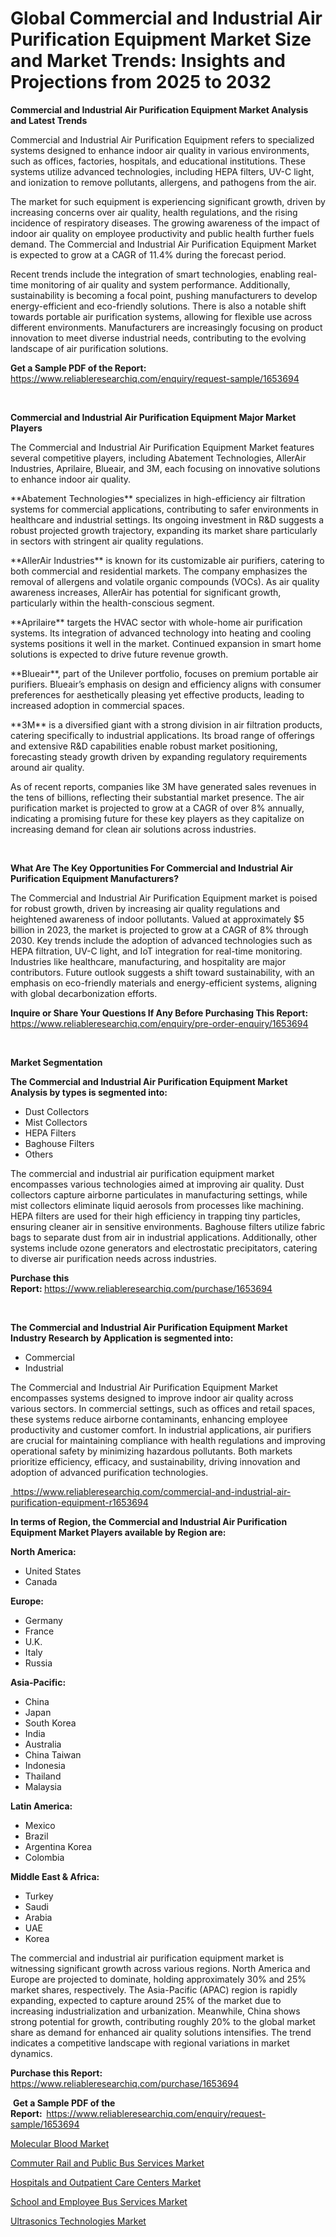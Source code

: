 <p><h1>Global Commercial and Industrial Air Purification Equipment Market Size and Market Trends: Insights and Projections from 2025 to 2032</h1></p><p><strong>Commercial and Industrial Air Purification Equipment Market Analysis and Latest Trends</strong></p>
<p><p>Commercial and Industrial Air Purification Equipment refers to specialized systems designed to enhance indoor air quality in various environments, such as offices, factories, hospitals, and educational institutions. These systems utilize advanced technologies, including HEPA filters, UV-C light, and ionization to remove pollutants, allergens, and pathogens from the air.</p><p>The market for such equipment is experiencing significant growth, driven by increasing concerns over air quality, health regulations, and the rising incidence of respiratory diseases. The growing awareness of the impact of indoor air quality on employee productivity and public health further fuels demand. The Commercial and Industrial Air Purification Equipment Market is expected to grow at a CAGR of 11.4% during the forecast period. </p><p>Recent trends include the integration of smart technologies, enabling real-time monitoring of air quality and system performance. Additionally, sustainability is becoming a focal point, pushing manufacturers to develop energy-efficient and eco-friendly solutions. There is also a notable shift towards portable air purification systems, allowing for flexible use across different environments. Manufacturers are increasingly focusing on product innovation to meet diverse industrial needs, contributing to the evolving landscape of air purification solutions.</p></p>
<p><strong>Get a Sample PDF of the Report:&nbsp;</strong> <a href="https://www.reliableresearchiq.com/enquiry/request-sample/1653694?utm_campaign=1842&utm_medium=2&utm_source=Github&utm_content=ia&utm_term=08032025&utm_id=commercial-and-industrial-air-purification-equipment">https://www.reliableresearchiq.com/enquiry/request-sample/1653694</a></p>
<p>&nbsp;</p>
<p><strong>Commercial and Industrial Air Purification Equipment Major Market Players</strong></p>
<p><p>The Commercial and Industrial Air Purification Equipment Market features several competitive players, including Abatement Technologies, AllerAir Industries, Aprilaire, Blueair, and 3M, each focusing on innovative solutions to enhance indoor air quality.</p><p>**Abatement Technologies** specializes in high-efficiency air filtration systems for commercial applications, contributing to safer environments in healthcare and industrial settings. Its ongoing investment in R&D suggests a robust projected growth trajectory, expanding its market share particularly in sectors with stringent air quality regulations.</p><p>**AllerAir Industries** is known for its customizable air purifiers, catering to both commercial and residential markets. The company emphasizes the removal of allergens and volatile organic compounds (VOCs). As air quality awareness increases, AllerAir has potential for significant growth, particularly within the health-conscious segment.</p><p>**Aprilaire** targets the HVAC sector with whole-home air purification systems. Its integration of advanced technology into heating and cooling systems positions it well in the market. Continued expansion in smart home solutions is expected to drive future revenue growth.</p><p>**Blueair**, part of the Unilever portfolio, focuses on premium portable air purifiers. Blueair’s emphasis on design and efficiency aligns with consumer preferences for aesthetically pleasing yet effective products, leading to increased adoption in commercial spaces. </p><p>**3M** is a diversified giant with a strong division in air filtration products, catering specifically to industrial applications. Its broad range of offerings and extensive R&D capabilities enable robust market positioning, forecasting steady growth driven by expanding regulatory requirements around air quality.</p><p>As of recent reports, companies like 3M have generated sales revenues in the tens of billions, reflecting their substantial market presence. The air purification market is projected to grow at a CAGR of over 8% annually, indicating a promising future for these key players as they capitalize on increasing demand for clean air solutions across industries.</p></p>
<p>&nbsp;</p>
<p><strong>What Are The Key Opportunities For Commercial and Industrial Air Purification Equipment Manufacturers?</strong></p>
<p><p>The Commercial and Industrial Air Purification Equipment market is poised for robust growth, driven by increasing air quality regulations and heightened awareness of indoor pollutants. Valued at approximately $5 billion in 2023, the market is projected to grow at a CAGR of 8% through 2030. Key trends include the adoption of advanced technologies such as HEPA filtration, UV-C light, and IoT integration for real-time monitoring. Industries like healthcare, manufacturing, and hospitality are major contributors. Future outlook suggests a shift toward sustainability, with an emphasis on eco-friendly materials and energy-efficient systems, aligning with global decarbonization efforts.</p></p>
<p><strong>Inquire or Share Your Questions If Any Before Purchasing This Report:</strong> <a href="https://www.reliableresearchiq.com/enquiry/pre-order-enquiry/1653694?utm_campaign=1842&utm_medium=2&utm_source=Github&utm_content=ia&utm_term=08032025&utm_id=commercial-and-industrial-air-purification-equipment">https://www.reliableresearchiq.com/enquiry/pre-order-enquiry/1653694</a></p>
<p>&nbsp;</p>
<p><strong>Market Segmentation</strong></p>
<p><strong>The Commercial and Industrial Air Purification Equipment Market Analysis by types is segmented into:</strong></p>
<p><ul><li>Dust Collectors</li><li>Mist Collectors</li><li>HEPA Filters</li><li>Baghouse Filters</li><li>Others</li></ul></p>
<p><p>The commercial and industrial air purification equipment market encompasses various technologies aimed at improving air quality. Dust collectors capture airborne particulates in manufacturing settings, while mist collectors eliminate liquid aerosols from processes like machining. HEPA filters are used for their high efficiency in trapping tiny particles, ensuring cleaner air in sensitive environments. Baghouse filters utilize fabric bags to separate dust from air in industrial applications. Additionally, other systems include ozone generators and electrostatic precipitators, catering to diverse air purification needs across industries.</p></p>
<p><strong>Purchase this Report:&nbsp;</strong><a href="https://www.reliableresearchiq.com/purchase/1653694?utm_campaign=1842&utm_medium=2&utm_source=Github&utm_content=ia&utm_term=08032025&utm_id=commercial-and-industrial-air-purification-equipment">https://www.reliableresearchiq.com/purchase/1653694</a></p>
<p>&nbsp;</p>
<p><strong>The Commercial and Industrial Air Purification Equipment Market Industry Research by Application is segmented into:</strong></p>
<p><ul><li>Commercial</li><li>Industrial</li></ul></p>
<p><p>The Commercial and Industrial Air Purification Equipment Market encompasses systems designed to improve indoor air quality across various sectors. In commercial settings, such as offices and retail spaces, these systems reduce airborne contaminants, enhancing employee productivity and customer comfort. In industrial applications, air purifiers are crucial for maintaining compliance with health regulations and improving operational safety by minimizing hazardous pollutants. Both markets prioritize efficiency, efficacy, and sustainability, driving innovation and adoption of advanced purification technologies.</p></p>
<p><a href="https://www.reliableresearchiq.com/commercial-and-industrial-air-purification-equipment-r1653694?utm_campaign=1842&utm_medium=2&utm_source=Github&utm_content=ia&utm_term=08032025&utm_id=commercial-and-industrial-air-purification-equipment">&nbsp;https://www.reliableresearchiq.com/commercial-and-industrial-air-purification-equipment-r1653694</a></p>
<p><strong>In terms of Region, the Commercial and Industrial Air Purification Equipment Market Players available by Region are:</strong></p>
<p>
    <p> <strong> North America: </strong>
        <ul>
            <li>United States</li>
            <li>Canada</li>
        </ul>
        </p> 
    <p> <strong> Europe: </strong>
        <ul>
            <li>Germany</li>
            <li>France</li>
            <li>U.K.</li>
            <li>Italy</li>
            <li>Russia</li>
        </ul>
        </p> 
    <p> <strong> Asia-Pacific: </strong>
        <ul>
            <li>China</li>
            <li>Japan</li>
            <li>South Korea</li>
            <li>India</li>
            <li>Australia</li>
            <li>China Taiwan</li>
            <li>Indonesia</li>
            <li>Thailand</li>
            <li>Malaysia</li>
        </ul>
        </p> 
    <p> <strong> Latin America: </strong>
        <ul>
            <li>Mexico</li>
            <li>Brazil</li>
            <li>Argentina Korea</li>
            <li>Colombia</li>
        </ul>
        </p> 
    <p> <strong> Middle East & Africa: </strong>
        <ul>
            <li>Turkey</li>
            <li>Saudi</li>
            <li>Arabia</li>
            <li>UAE</li>
            <li>Korea</li>
        </ul>
    </p>
    </p>
<p><p>The commercial and industrial air purification equipment market is witnessing significant growth across various regions. North America and Europe are projected to dominate, holding approximately 30% and 25% market shares, respectively. The Asia-Pacific (APAC) region is rapidly expanding, expected to capture around 25% of the market due to increasing industrialization and urbanization. Meanwhile, China shows strong potential for growth, contributing roughly 20% to the global market share as demand for enhanced air quality solutions intensifies. The trend indicates a competitive landscape with regional variations in market dynamics.</p></p>
<p><strong>Purchase this Report: </strong><a href="https://www.reliableresearchiq.com/purchase/1653694?utm_campaign=1842&utm_medium=2&utm_source=Github&utm_content=ia&utm_term=08032025&utm_id=commercial-and-industrial-air-purification-equipment">https://www.reliableresearchiq.com/purchase/1653694</a></p>
<p>&nbsp;<strong>Get a Sample PDF of the Report:&nbsp;&nbsp;</strong><a href="https://www.reliableresearchiq.com/enquiry/request-sample/1653694?utm_campaign=1842&utm_medium=2&utm_source=Github&utm_content=ia&utm_term=08032025&utm_id=commercial-and-industrial-air-purification-equipment">https://www.reliableresearchiq.com/enquiry/request-sample/1653694</a></p>
<p><strong></strong></p>
<p><p><a href="https://github.com/afghatakito29/Market-Research-Report-List-1/blob/main/molecular-blood-market.md?utm_campaign=1842&utm_medium=2&utm_source=Github&utm_content=ia&utm_term=08032025&utm_id=commercial-and-industrial-air-purification-equipment">Molecular Blood Market</a></p><p><a href="https://github.com/moorsdorak31/Market-Research-Report-List-1/blob/main/commuter-rail-and-public-bus-services-market.md?utm_campaign=1842&utm_medium=2&utm_source=Github&utm_content=ia&utm_term=08032025&utm_id=commercial-and-industrial-air-purification-equipment">Commuter Rail and Public Bus Services Market</a></p><p><a href="https://github.com/eimutelufta/Market-Research-Report-List-1/blob/main/hospitals-and-outpatient-care-centers-market.md?utm_campaign=1842&utm_medium=2&utm_source=Github&utm_content=ia&utm_term=08032025&utm_id=commercial-and-industrial-air-purification-equipment">Hospitals and Outpatient Care Centers Market</a></p><p><a href="https://github.com/bartzthateis/Market-Research-Report-List-1/blob/main/school-and-employee-bus-services-market.md?utm_campaign=1842&utm_medium=2&utm_source=Github&utm_content=ia&utm_term=08032025&utm_id=commercial-and-industrial-air-purification-equipment">School and Employee Bus Services Market</a></p><p><a href="https://github.com/vespigeakexc/Market-Research-Report-List-1/blob/main/ultrasonics-technologies-market.md?utm_campaign=1842&utm_medium=2&utm_source=Github&utm_content=ia&utm_term=08032025&utm_id=commercial-and-industrial-air-purification-equipment">Ultrasonics Technologies Market</a></p></p>